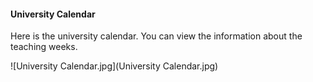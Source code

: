 #### University Calendar

Here is the university calendar. You can view the information about the teaching weeks. 

![University Calendar.jpg](University Calendar.jpg)
